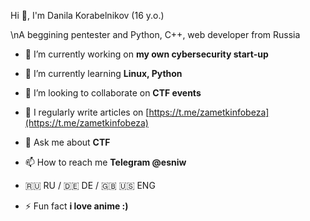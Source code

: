 Hi 👋, I'm Danila Korabelnikov (16 y.o.)

\nA beggining pentester and Python, C++, web developer from Russia

- 🔭 I’m currently working on **my own cybersecurity start-up**

- 🌱 I’m currently learning **Linux, Python**

- 👯 I’m looking to collaborate on **CTF events**

- 📝 I regularly write articles on [https://t.me/zametkinfobeza](https://t.me/zametkinfobeza)

- 💬 Ask me about **CTF**

- 📫 How to reach me **Telegram @esniw**

- 🇷🇺 RU / 🇩🇪 DE / 🇬🇧 🇺🇸 ENG

- ⚡ Fun fact **i love anime :)**




